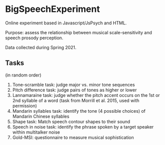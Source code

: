 # BigSpeechExperiment

Online experiment based in Javascript/JsPsych and HTML.

Purpose: assess the relationship between musical scale-sensitivity and speech prosody perception.

Data collected during Spring 2021.

## Tasks
(in random order)
1. Tone-scramble task: judge major vs. minor tone sequences
2. Pitch difference task: judge pairs of tones as higher or lower
3. Lannamaraine task: judge whether the pitch accent occurs on the 1st or 2nd syllable of a word (task from Morrill et al. 2015, used with permission)
4. Mandarin syllables task: identify the tone (4 possible choices) of Mandarin Chinese syllables
5. Shape task: Match speech contour shapes to their sound
6. Speech in noise task: identify the phrase spoken by a target speaker within multitalker noise
7. Gold-MSI: questionnaire to measure musical sophistication
